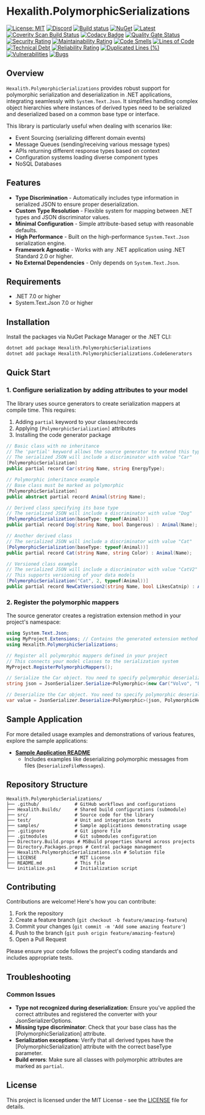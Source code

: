 # Hexalith.PolymorphicSerializations

[![License: MIT](https://img.shields.io/github/license/hexalith/hexalith.PolymorphicSerializations)](https://github.com/hexalith/hexalith.polymorphicserializations/blob/main/LICENSE)
[![Discord](https://img.shields.io/discord/1063152441819942922?label=Discord&logo=discord&logoColor=white&color=d82679)](https://discordapp.com/channels/1102166958918610994/1102166958918610997)
[![Build status](https://github.com/Hexalith/Hexalith.PolymorphicSerializations/actions/workflows/build-release.yml/badge.svg)](https://github.com/Hexalith/Hexalith.PolymorphicSerializations/actions)
[![NuGet](https://img.shields.io/nuget/v/Hexalith.PolymorphicSerializations.svg)](https://www.nuget.org/packages/Hexalith.PolymorphicSerializations)
[![Latest](https://img.shields.io/github/v/release/Hexalith/Hexalith.PolymorphicSerializations?include_prereleases&label=preview)](https://github.com/Hexalith/Hexalith.PolymorphicSerializations/pkgs/nuget/Hexalith.PolymorphicSerializations)
[![Coverity Scan Build Status](https://scan.coverity.com/projects/31529/badge.svg)](https://scan.coverity.com/projects/hexalith-hexalith-PolymorphicSerializations)
[![Codacy Badge](https://app.codacy.com/project/badge/Grade/d48f6d9ab9fb4776b6b4711fc556d1c4)](https://app.codacy.com/gh/Hexalith/Hexalith.PolymorphicSerializations/dashboard?utm_source=gh&utm_medium=referral&utm_content=&utm_campaign=Badge_grade)
[![Quality Gate Status](https://sonarcloud.io/api/project_badges/measure?project=Hexalith_Hexalith.PolymorphicSerializations&metric=alert_status)](https://sonarcloud.io/summary/new_code?id=Hexalith_Hexalith.PolymorphicSerializations)
[![Security Rating](https://sonarcloud.io/api/project_badges/measure?project=Hexalith_Hexalith.PolymorphicSerializations&metric=security_rating)](https://sonarcloud.io/summary/new_code?id=Hexalith_Hexalith.PolymorphicSerializations)
[![Maintainability Rating](https://sonarcloud.io/api/project_badges/measure?project=Hexalith_Hexalith.PolymorphicSerializations&metric=sqale_rating)](https://sonarcloud.io/summary/new_code?id=Hexalith_Hexalith.PolymorphicSerializations)
[![Code Smells](https://sonarcloud.io/api/project_badges/measure?project=Hexalith_Hexalith.PolymorphicSerializations&metric=code_smells)](https://sonarcloud.io/summary/new_code?id=Hexalith_Hexalith.PolymorphicSerializations)
[![Lines of Code](https://sonarcloud.io/api/project_badges/measure?project=Hexalith_Hexalith.PolymorphicSerializations&metric=ncloc)](https://sonarcloud.io/summary/new_code?id=Hexalith_Hexalith.PolymorphicSerializations)
[![Technical Debt](https://sonarcloud.io/api/project_badges/measure?project=Hexalith_Hexalith.PolymorphicSerializations&metric=sqale_index)](https://sonarcloud.io/summary/new_code?id=Hexalith_Hexalith.PolymorphicSerializations)
[![Reliability Rating](https://sonarcloud.io/api/project_badges/measure?project=Hexalith_Hexalith.PolymorphicSerializations&metric=reliability_rating)](https://sonarcloud.io/summary/new_code?id=Hexalith_Hexalith.PolymorphicSerializations)
[![Duplicated Lines (%)](https://sonarcloud.io/api/project_badges/measure?project=Hexalith_Hexalith.PolymorphicSerializations&metric=duplicated_lines_density)](https://sonarcloud.io/summary/new_code?id=Hexalith_Hexalith.PolymorphicSerializations)
[![Vulnerabilities](https://sonarcloud.io/api/project_badges/measure?project=Hexalith_Hexalith.PolymorphicSerializations&metric=vulnerabilities)](https://sonarcloud.io/summary/new_code?id=Hexalith_Hexalith.PolymorphicSerializations)
[![Bugs](https://sonarcloud.io/api/project_badges/measure?project=Hexalith_Hexalith.PolymorphicSerializations&metric=bugs)](https://sonarcloud.io/summary/new_code?id=Hexalith_Hexalith.PolymorphicSerializations)

## Overview

`Hexalith.PolymorphicSerializations` provides robust support for polymorphic serialization and deserialization in .NET applications, integrating seamlessly with `System.Text.Json`. It simplifies handling complex object hierarchies where instances of derived types need to be serialized and deserialized based on a common base type or interface.

This library is particularly useful when dealing with scenarios like:

- Event Sourcing (serializing different domain events)
- Message Queues (sending/receiving various message types)
- APIs returning different response types based on context
- Configuration systems loading diverse component types
- NoSQL Databases

## Features

- **Type Discrimination** - Automatically includes type information in serialized JSON to ensure proper deserialization.
- **Custom Type Resolution** - Flexible system for mapping between .NET types and JSON discriminator values.
- **Minimal Configuration** - Simple attribute-based setup with reasonable defaults.
- **High Performance** - Built on the high-performance `System.Text.Json` serialization engine.
- **Framework Agnostic** - Works with any .NET application using .NET Standard 2.0 or higher.
- **No External Dependencies** - Only depends on `System.Text.Json`.

## Requirements

- .NET 7.0 or higher
- System.Text.Json 7.0 or higher

## Installation

Install the packages via NuGet Package Manager or the .NET CLI:

```sh
dotnet add package Hexalith.PolymorphicSerializations
dotnet add package Hexalith.PolymorphicSerializations.CodeGenerators
```

## Quick Start

### 1. Configure serialization by adding attributes to your model

The library uses source generators to create serialization mappers at compile time. This requires:

1. Adding `partial` keyword to your classes/records
2. Applying `[PolymorphicSerialization]` attributes 
3. Installing the code generator package

```csharp
// Basic class with no inheritance
// The 'partial' keyword allows the source generator to extend this type
// The serialized JSON will include a discriminator with value "Car"
[PolymorphicSerialization]
public partial record Car(string Name, string EnergyType);

// Polymorphic inheritance example
// Base class must be marked as polymorphic
[PolymorphicSerialization]
public abstract partial record Animal(string Name);

// Derived class specifying its base type
// The serialized JSON will include a discriminator with value "Dog"
[PolymorphicSerialization(baseType: typeof(Animal))]
public partial record Dog(string Name, bool Dangerous) : Animal(Name);

// Another derived class
// The serialized JSON will include a discriminator with value "Cat"
[PolymorphicSerialization(baseType: typeof(Animal))]
public partial record Cat(string Name, string Color) : Animal(Name);

// Versioned class example
// The serialized JSON will include a discriminator with value "CatV2"
// This supports versioning of your data models
[PolymorphicSerialization("Cat", 2, typeof(Animal))]
public partial record NewCatVersion2(string Name, bool LikesCatnip) : Animal(Name);
```

### 2. Register the polymorphic mappers

The source generator creates a registration extension method in your project's namespace:

```csharp
using System.Text.Json;
using MyProject.Extensions; // Contains the generated extension method
using Hexalith.PolymorphicSerializations;

// Register all polymorphic mappers defined in your project
// This connects your model classes to the serialization system
MyProject.RegisterPolymorphicMappers();

// Serialize the Car object. You need to specify polymorphic deserialization by using the Polymorphic type.
string json = JsonSerializer.Serialize<Polymorphic>(new Car("Volvo", "Electric"), PolymorphicHelper.DefaultJsonSerializerOptions);

// Deserialize the Car object. You need to specify polymorphic deserialization by using the Polymorphic type.
var value = JsonSerializer.Deserialize<Polymorphic>(json, PolymorphicHelper.DefaultJsonSerializerOptions);
```

## Sample Application

For more detailed usage examples and demonstrations of various features, explore the sample applications:

- **[Sample Application README](./samples/README.md)**
  - Includes examples like deserializing polymorphic messages from files (`DeserializeFileMessages`).

## Repository Structure

```text
Hexalith.PolymorphicSerializations/
├── .github/             # GitHub workflows and configurations
├── Hexalith.Builds/     # Shared build configurations (submodule)
├── src/                 # Source code for the library
├── test/                # Unit and integration tests
├── samples/             # Sample applications demonstrating usage
├── .gitignore           # Git ignore file
├── .gitmodules          # Git submodules configuration
├── Directory.Build.props # MSBuild properties shared across projects
├── Directory.Packages.props # Central package management
├── Hexalith.PolymorphicSerializations.sln # Solution file
├── LICENSE              # MIT License
├── README.md            # This file
└── initialize.ps1       # Initialization script
```

## Contributing

Contributions are welcome! Here's how you can contribute:

1. Fork the repository
2. Create a feature branch (`git checkout -b feature/amazing-feature`)
3. Commit your changes (`git commit -m 'Add some amazing feature'`)
4. Push to the branch (`git push origin feature/amazing-feature`)
5. Open a Pull Request

Please ensure your code follows the project's coding standards and includes appropriate tests.

## Troubleshooting

### Common Issues

- **Type not recognized during deserialization**: Ensure you've applied the correct attributes and registered the converter with your JsonSerializerOptions.
- **Missing type discriminator**: Check that your base class has the [PolymorphicSerialization] attribute.
- **Serialization exceptions**: Verify that all derived types have the [PolymorphicSerialization] attribute with the correct baseType parameter.
- **Build errors**: Make sure all classes with polymorphic attributes are marked as `partial`.

## License

This project is licensed under the MIT License - see the [LICENSE](LICENSE) file for details.
